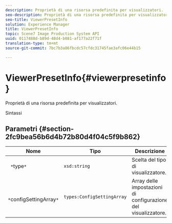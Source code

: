 ```yaml
---
description: Proprietà di una risorsa predefinita per visualizzatori.
seo-description: Proprietà di una risorsa predefinita per visualizzatori.
seo-title: ViewerPresetInfo
solution: Experience Manager
title: ViewerPresetInfo
topic: Scene7 Image Production System API
uuid: 0117488d-b89d-48d4-b081-af177a22f71f
translation-type: tm+mt
source-git-commit: 7bc7b3a86fbcdc57cfdc31745fae3afc06e44b15

---
```



# ViewerPresetInfo{#viewerpresetinfo}

Proprietà di una risorsa predefinita per visualizzatori.

Sintassi

## Parametri {#section-2fc9bea56b6d4b72b80d4f04c5f9b862}

| Nome | Tipo | Descrizione |
|---|---|---|
| ` *`type`*` | `xsd:string` | Scelta del tipo di visualizzatore. |
| ` *`configSettingArray`*` | `types:ConfigSettingArray` | Array delle impostazioni di configurazione del visualizzatore. |

